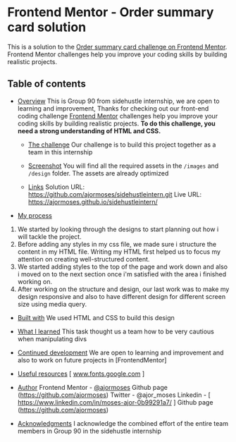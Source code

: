 # Frontend Mentor - Order summary card solution

This is a solution to the [Order summary card challenge on Frontend Mentor](https://www.frontendmentor.io/challenges/order-summary-component-QlPmajDUj). Frontend Mentor challenges help you improve your coding skills by building realistic projects.

## Table of contents

-   [Overview](#overview)
    This is Group 90 from sidehustle internship, we are open to learning and improvement, Thanks for checking out our front-end coding challenge
    [Frontend Mentor](https://www.frontendmentor.io) challenges help you improve your coding skills by building realistic projects.
    **To do this challenge, you need a strong understanding of HTML and CSS.**

    -   [The challenge](#the-challenge)
        Our challenge is to build this project together as a team in this internship

    -   [Screenshot](#screenshot)
        You will find all the required assets in the `/images` and `/design` folder. The assets are already optimized

    -   [Links](#links)
        Solution URL: https://github.com/ajormoses/sidehustleintern.git
        Live URL: https://ajormoses.github.io/sidehustleintern/

-   [My process](#my-process)

1.  We started by looking through the designs to start planning out how i will tackle the project.
2.  Before adding any styles in my css file, we made sure i structure the content in my HTML file. Writing my HTML first helped us to focus my attention on creating well-structured content.
3.  We started adding styles to the top of the page and work down and also i moved on to the next section once i'm satisfied with the area i finished working on.
4.  After working on the structure and design, our last work was to make my design responsive and also to have different design for different screen size using media query.

-   [Built with](#built-with)
    We used HTML and CSS to build this design

-   [What I learned](#what-i-learned)
    This task thought us a team how to be very cautious when manipulating divs

-   [Continued development](#continued-development)
    We are open to learning and improvement and also to work on future projects in [FrontendMentor]

-   [Useful resources](#useful-resources)
    [ www.fonts.google.com ]

-   [Author](#author)
    Frontend Mentor - [@ajormoses](https://www.frontendmentor.io/profile/ajormoses)
    Github page (https://github.com/ajormoses)
    Twitter - @ajor_moses
    Linkedin - [ https://www.linkedin.com/in/moses-ajor-0b99291a7/ ]
    Github page (https://github.com/ajormoses)

-   [Acknowledgments](#acknowledgments)
    I acknowledge the combined effort of the entire team members in Group 90 in the sidehustle internship
